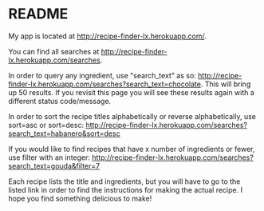 # README

My app is located at http://recipe-finder-lx.herokuapp.com/.

You can find all searches at http://recipe-finder-lx.herokuapp.com/searches.

In order to query any ingredient, use "search_text" as so: http://recipe-finder-lx.herokuapp.com/searches?search_text=chocolate. This will bring up 50 results. If you revisit this page you will see these results again with a different status code/message.

In order to sort the recipe titles alphabetically or reverse alphabetically, use sort=asc or sort=desc: http://recipe-finder-lx.herokuapp.com/searches?search_text=habanero&sort=desc

If you would like to find recipes that have x number of ingredients or fewer, use filter with an integer: http://recipe-finder-lx.herokuapp.com/searches?search_text=gouda&filter=7

Each recipe lists the title and ingredients, but you will have to go to the listed link in order to find the instructions for making the actual recipe. I hope you find something delicious to make!
